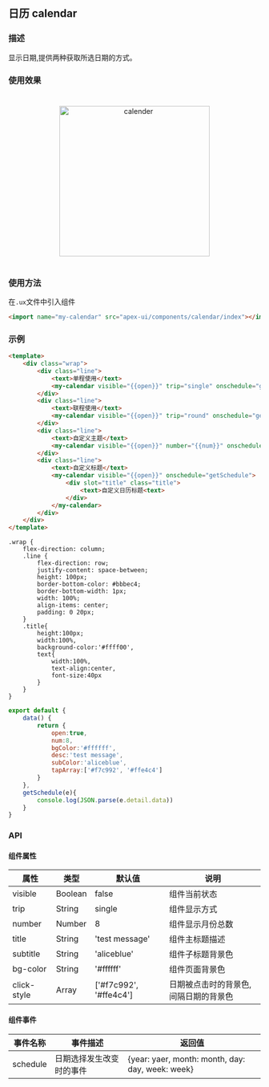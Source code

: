## 日历 calendar

### 描述

显示日期,提供两种获取所选日期的方式。

### 使用效果

<div style="text-align: center;margin: 40px;"><img src="../assets/calendar.gif" alt="calender" style="width:300px" /></div>

### 使用方法

在`.ux`文件中引入组件

```html
<import name="my-calendar" src="apex-ui/components/calendar/index"></import>
```

### 示例

```html
<template>
    <div class="wrap">
        <div class="line">
            <text>单程使用</text>
            <my-calendar visible="{{open}}" trip="single" onschedule="getSchedule"></my-calendar>
        </div>
        <div class="line">
            <text>联程使用</text>
            <my-calendar visible="{{open}}" trip="round" onschedule="getSchedule"></my-calendar>
        </div>
        <div class="line">
            <text>自定义主题</text>
            <my-calendar visible="{{open}}" number="{{num}}" onschedule="getSchedule" click-style="{{tapArray}}" subtitle="{{subColor}}" title="{{desc}}" bg-color="{{bgColor}}"></my-calendar>
        </div>
        <div class="line">
            <text>自定义标题</text>
            <my-calendar visible="{{open}}" onschedule="getSchedule">
                <div slot="title" class="title">
                    <text>自定义日历标题<text>
                </div>
            </my-calendar>
        </div>
    </div>
</template>
```

```less
.wrap {
    flex-direction: column;
    .line {
        flex-direction: row;
        justify-content: space-between;
        height: 100px;
        border-bottom-color: #bbbec4;
        border-bottom-width: 1px;
        width: 100%;
        align-items: center;
        padding: 0 20px;
    }
    .title{
        height:100px;
        width:100%,
        background-color:'#ffff00',
        text{
            width:100%,
            text-align:center,
            font-size:40px
        }
    }
}
```

```javascript
export default {
    data() {
        return {
            open:true,
            num:8,
            bgColor:'#ffffff',
            desc:'test message',
            subColor:'aliceblue',
            tapArray:['#f7c992', '#ffe4c4']
        }
    },
    getSchedule(e){
        console.log(JSON.parse(e.detail.data))
    }
}
```

### API

#### 组件属性

| 属性        | 类型     | 默认值                 | 说明                                    |
| ----------- | ------- | ---------------------- | --------------------------------------- |
| visible     | Boolean | false                  | 组件当前状态                             |
| trip        | String  | single                 | 组件显示方式                             |
| number      | Number  | 8                      | 组件显示月份总数                          |
| title       | String  | 'test message'         | 组件主标题描述                          |
| subtitle    | String  | 'aliceblue'            | 组件子标题背景色                          |
| bg-color    | String  | '#ffffff'              | 组件页面背景色                            |
| click-style | Array   | ['#f7c992', '#ffe4c4'] | 日期被点击时的背景色,间隔日期的背景色      |

#### 组件事件

| 事件名称  |  事件描述                |  返回值                                                          |
| -------- | ------------------------ | -------------------------------------------------------------------------- |
| schedule | 日期选择发生改变时的事件   | {year: yaer, month: month, day: day, week: week} || {start: {…}, end: {…}} |
